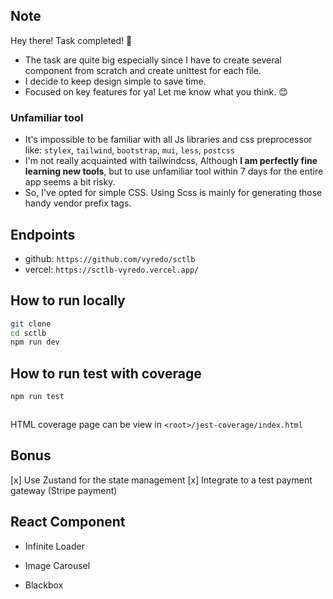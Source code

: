 ## Note

Hey there! Task completed! 🎉

- The task are quite big especially since I have to create several component from scratch and create unittest for each file.
- I decide to keep design simple to save time.
- Focused on key features for ya! Let me know what you think. 😊

### Unfamiliar tool

- It's impossible to be familiar with all Js libraries and css preprocessor like: `stylex`, `tailwind`, `bootstrap`, `mui`, `less`, `postcss`
- I'm not really acquainted with tailwindcss, Although <strong>I am perfectly fine learning new tools</strong>, but to use unfamiliar tool within 7 days for the entire app seems a bit risky.
- So, I've opted for simple CSS. Using Scss is mainly for generating those handy vendor prefix tags.

## Endpoints

- github: `https://github.com/vyredo/sctlb`
- vercel: `https://sctlb-vyredo.vercel.app/`

## How to run locally

```bash
git clone
cd sctlb
npm run dev
```

## How to run test with coverage

```bash
npm run test
```

<img src="">

HTML coverage page can be view in
`<root>/jest-coverage/index.html`

## Bonus

[x] Use Zustand for the state management
[x] Integrate to a test payment gateway (Stripe payment)

## React Component

- Infinite Loader
  <img src="">

- Image Carousel
  <img src="">

- Blackbox
  <img src="">
